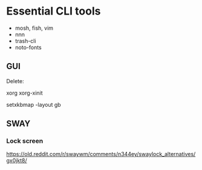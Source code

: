# Essential CLI tools

* mosh, fish, vim
* nnn
* trash-cli
* noto-fonts

## GUI

Delete:

xorg
xorg-xinit


setxkbmap -layout gb

## SWAY

### Lock screen

https://old.reddit.com/r/swaywm/comments/n344ey/swaylock_alternatives/gx0jkt8/
